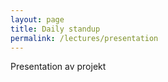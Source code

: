 ```yaml
---
layout: page
title: Daily standup
permalink: /lectures/presentation
---
```


Presentation av projekt